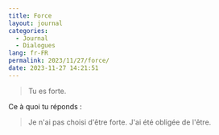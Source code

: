 ```yaml
---
title: Force
layout: journal
categories:
  - Journal
  - Dialogues
lang: fr-FR
permalink: 2023/11/27/force/
date: 2023-11-27 14:21:51
---
```


> Tu es forte.

Ce à quoi tu réponds :

> Je n'ai pas choisi d'être forte.
> J'ai été obligée de l'être.